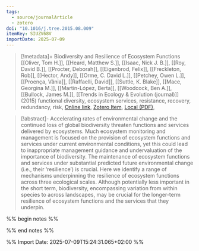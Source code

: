 ```yaml
---
tags:
  - source/journalArticle
  - zotero
doi: "10.1016/j.tree.2015.08.009"
itemKey: SIUZV68V
importDate: 2025-07-09
---
```

>[!metadata]+
> Biodiversity and Resilience of Ecosystem Functions
> [[Oliver, Tom H.]], [[Heard, Matthew S.]], [[Isaac, Nick J. B.]], [[Roy, David B.]], [[Procter, Deborah]], [[Eigenbrod, Felix]], [[Freckleton, Rob]], [[Hector, Andy]], [[Orme, C. David L.]], [[Petchey, Owen L.]], [[Proença, Vânia]], [[Raffaelli, David]], [[Suttle, K. Blake]], [[Mace, Georgina M.]], [[Martín-López, Berta]], [[Woodcock, Ben A.]], [[Bullock, James M.]], 
> [[Trends in Ecology & Evolution (journal)]] (2015)
> functional diversity, ecosystem services, resistance, recovery, redundancy, risk, 
> [Online link](https://www.sciencedirect.com/science/article/pii/S0169534715002189), [Zotero Item](zotero://select/library/items/SIUZV68V), [Local (PDF)](file://C:/Users/aburg/Documents/references/zotero/storage/GN95AMD8/Oliver2015_BiodiversityResilience.pdf), 

>[!abstract]-
>Accelerating rates of environmental change and the continued loss of global biodiversity threaten functions and services delivered by ecosystems. Much ecosystem monitoring and management is focused on the provision of ecosystem functions and services under current environmental conditions, yet this could lead to inappropriate management guidance and undervaluation of the importance of biodiversity. The maintenance of ecosystem functions and services under substantial predicted future environmental change (i.e., their ‘resilience’) is crucial. Here we identify a range of mechanisms underpinning the resilience of ecosystem functions across three ecological scales. Although potentially less important in the short term, biodiversity, encompassing variation from within species to across landscapes, may be crucial for the longer-term resilience of ecosystem functions and the services that they underpin.

%% begin notes %%

%% end notes %%

%% Import Date: 2025-07-09T15:24:31.065+02:00 %%

